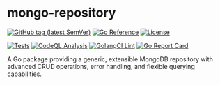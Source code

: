 # mongo-repository

[![GitHub tag (latest SemVer)](https://img.shields.io/github/tag/dmitrymomot/mongo-repository)](https://github.com/dmitrymomot/mongo-repository)
[![Go Reference](https://pkg.go.dev/badge/github.com/dmitrymomot/mongo-repository.svg)](https://pkg.go.dev/github.com/dmitrymomot/mongo-repository)
[![License](https://img.shields.io/github/license/dmitrymomot/mongo-repository)](https://github.com/dmitrymomot/mongo-repository/blob/main/LICENSE)

[![Tests](https://github.com/dmitrymomot/mongo-repository/actions/workflows/tests.yml/badge.svg)](https://github.com/dmitrymomot/mongo-repository/actions/workflows/tests.yml)
[![CodeQL Analysis](https://github.com/dmitrymomot/mongo-repository/actions/workflows/codeql-analysis.yml/badge.svg)](https://github.com/dmitrymomot/mongo-repository/actions/workflows/codeql-analysis.yml)
[![GolangCI Lint](https://github.com/dmitrymomot/mongo-repository/actions/workflows/golangci-lint.yml/badge.svg)](https://github.com/dmitrymomot/mongo-repository/actions/workflows/golangci-lint.yml)
[![Go Report Card](https://goreportcard.com/badge/github.com/dmitrymomot/mongo-repository)](https://goreportcard.com/report/github.com/dmitrymomot/mongo-repository)

A Go package providing a generic, extensible MongoDB repository with advanced CRUD operations, error handling, and flexible querying capabilities.
